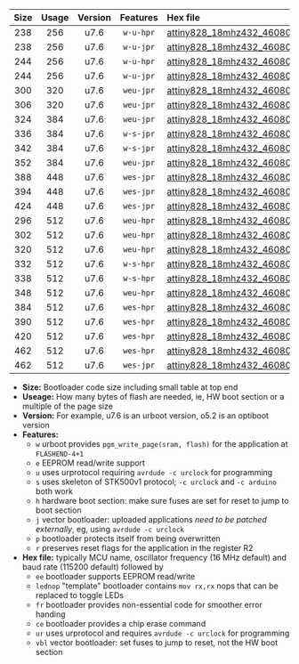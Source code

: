 |Size|Usage|Version|Features|Hex file|
|:-:|:-:|:-:|:-:|:--|
|238|256|u7.6|`w-u-hpr`|[attiny828_18mhz432_460800bps_ur.hex](https://raw.githubusercontent.com/stefanrueger/urboot/main/attiny828_18mhz432_460800bps_ur.hex)|
|238|256|u7.6|`w-u-jpr`|[attiny828_18mhz432_460800bps_ur_vbl.hex](https://raw.githubusercontent.com/stefanrueger/urboot/main/attiny828_18mhz432_460800bps_ur_vbl.hex)|
|244|256|u7.6|`w-u-hpr`|[attiny828_18mhz432_460800bps_lednop_ur.hex](https://raw.githubusercontent.com/stefanrueger/urboot/main/attiny828_18mhz432_460800bps_lednop_ur.hex)|
|244|256|u7.6|`w-u-jpr`|[attiny828_18mhz432_460800bps_lednop_ur_vbl.hex](https://raw.githubusercontent.com/stefanrueger/urboot/main/attiny828_18mhz432_460800bps_lednop_ur_vbl.hex)|
|300|320|u7.6|`weu-jpr`|[attiny828_18mhz432_460800bps_ee_ur_vbl.hex](https://raw.githubusercontent.com/stefanrueger/urboot/main/attiny828_18mhz432_460800bps_ee_ur_vbl.hex)|
|306|320|u7.6|`weu-jpr`|[attiny828_18mhz432_460800bps_ee_lednop_ur_vbl.hex](https://raw.githubusercontent.com/stefanrueger/urboot/main/attiny828_18mhz432_460800bps_ee_lednop_ur_vbl.hex)|
|324|384|u7.6|`weu-jpr`|[attiny828_18mhz432_460800bps_ee_lednop_fr_ur_vbl.hex](https://raw.githubusercontent.com/stefanrueger/urboot/main/attiny828_18mhz432_460800bps_ee_lednop_fr_ur_vbl.hex)|
|336|384|u7.6|`w-s-jpr`|[attiny828_18mhz432_460800bps_vbl.hex](https://raw.githubusercontent.com/stefanrueger/urboot/main/attiny828_18mhz432_460800bps_vbl.hex)|
|342|384|u7.6|`w-s-jpr`|[attiny828_18mhz432_460800bps_lednop_vbl.hex](https://raw.githubusercontent.com/stefanrueger/urboot/main/attiny828_18mhz432_460800bps_lednop_vbl.hex)|
|352|384|u7.6|`weu-jpr`|[attiny828_18mhz432_460800bps_ee_lednop_fr_ce_ur_vbl.hex](https://raw.githubusercontent.com/stefanrueger/urboot/main/attiny828_18mhz432_460800bps_ee_lednop_fr_ce_ur_vbl.hex)|
|388|448|u7.6|`wes-jpr`|[attiny828_18mhz432_460800bps_ee_vbl.hex](https://raw.githubusercontent.com/stefanrueger/urboot/main/attiny828_18mhz432_460800bps_ee_vbl.hex)|
|394|448|u7.6|`wes-jpr`|[attiny828_18mhz432_460800bps_ee_lednop_vbl.hex](https://raw.githubusercontent.com/stefanrueger/urboot/main/attiny828_18mhz432_460800bps_ee_lednop_vbl.hex)|
|424|448|u7.6|`wes-jpr`|[attiny828_18mhz432_460800bps_ee_lednop_fr_vbl.hex](https://raw.githubusercontent.com/stefanrueger/urboot/main/attiny828_18mhz432_460800bps_ee_lednop_fr_vbl.hex)|
|296|512|u7.6|`weu-hpr`|[attiny828_18mhz432_460800bps_ee_ur.hex](https://raw.githubusercontent.com/stefanrueger/urboot/main/attiny828_18mhz432_460800bps_ee_ur.hex)|
|302|512|u7.6|`weu-hpr`|[attiny828_18mhz432_460800bps_ee_lednop_ur.hex](https://raw.githubusercontent.com/stefanrueger/urboot/main/attiny828_18mhz432_460800bps_ee_lednop_ur.hex)|
|320|512|u7.6|`weu-hpr`|[attiny828_18mhz432_460800bps_ee_lednop_fr_ur.hex](https://raw.githubusercontent.com/stefanrueger/urboot/main/attiny828_18mhz432_460800bps_ee_lednop_fr_ur.hex)|
|332|512|u7.6|`w-s-hpr`|[attiny828_18mhz432_460800bps.hex](https://raw.githubusercontent.com/stefanrueger/urboot/main/attiny828_18mhz432_460800bps.hex)|
|338|512|u7.6|`w-s-hpr`|[attiny828_18mhz432_460800bps_lednop.hex](https://raw.githubusercontent.com/stefanrueger/urboot/main/attiny828_18mhz432_460800bps_lednop.hex)|
|348|512|u7.6|`weu-hpr`|[attiny828_18mhz432_460800bps_ee_lednop_fr_ce_ur.hex](https://raw.githubusercontent.com/stefanrueger/urboot/main/attiny828_18mhz432_460800bps_ee_lednop_fr_ce_ur.hex)|
|384|512|u7.6|`wes-hpr`|[attiny828_18mhz432_460800bps_ee.hex](https://raw.githubusercontent.com/stefanrueger/urboot/main/attiny828_18mhz432_460800bps_ee.hex)|
|390|512|u7.6|`wes-hpr`|[attiny828_18mhz432_460800bps_ee_lednop.hex](https://raw.githubusercontent.com/stefanrueger/urboot/main/attiny828_18mhz432_460800bps_ee_lednop.hex)|
|420|512|u7.6|`wes-hpr`|[attiny828_18mhz432_460800bps_ee_lednop_fr.hex](https://raw.githubusercontent.com/stefanrueger/urboot/main/attiny828_18mhz432_460800bps_ee_lednop_fr.hex)|
|462|512|u7.6|`wes-hpr`|[attiny828_18mhz432_460800bps_ee_lednop_fr_ce.hex](https://raw.githubusercontent.com/stefanrueger/urboot/main/attiny828_18mhz432_460800bps_ee_lednop_fr_ce.hex)|
|462|512|u7.6|`wes-jpr`|[attiny828_18mhz432_460800bps_ee_lednop_fr_ce_vbl.hex](https://raw.githubusercontent.com/stefanrueger/urboot/main/attiny828_18mhz432_460800bps_ee_lednop_fr_ce_vbl.hex)|

- **Size:** Bootloader code size including small table at top end
- **Useage:** How many bytes of flash are needed, ie, HW boot section or a multiple of the page size
- **Version:** For example, u7.6 is an urboot version, o5.2 is an optiboot version
- **Features:**
  + `w` urboot provides `pgm_write_page(sram, flash)` for the application at `FLASHEND-4+1`
  + `e` EEPROM read/write support
  + `u` uses urprotocol requiring `avrdude -c urclock` for programming
  + `s` uses skeleton of STK500v1 protocol; `-c urclock` and `-c arduino` both work
  + `h` hardware boot section: make sure fuses are set for reset to jump to boot section
  + `j` vector bootloader: uploaded applications *need to be patched externally*, eg, using `avrdude -c urclock`
  + `p` bootloader protects itself from being overwritten
  + `r` preserves reset flags for the application in the register R2
- **Hex file:** typically MCU name, oscillator frequency (16 MHz default) and baud rate (115200 default) followed by
  + `ee` bootloader supports EEPROM read/write
  + `lednop` "template" bootloader contains `mov rx,rx` nops that can be replaced to toggle LEDs
  + `fr` bootloader provides non-essential code for smoother error handing
  + `ce` bootloader provides a chip erase command
  + `ur` uses urprotocol and requires `avrdude -c urclock` for programming
  + `vbl` vector bootloader: set fuses to jump to reset, not the HW boot section
